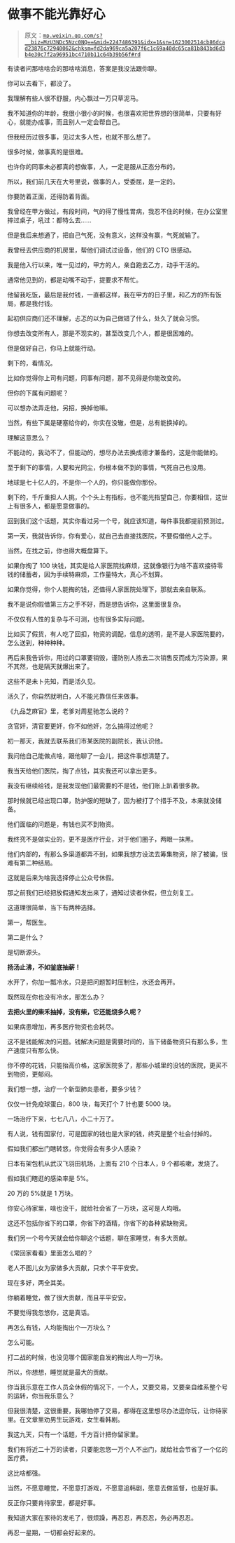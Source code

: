 # 做事不能光靠好心

> 原文：[`mp.weixin.qq.com/s?__biz=MzU3NDc5Nzc0NQ==&mid=2247486391&idx=1&sn=1623002514cb86dcad23876c72940062&chksm=fd2da969ca5a207f6c1c69a40dc65ca81b843bd6d3b4e30c7f2a96951bc4710b11c64b39b56f#rd`](http://mp.weixin.qq.com/s?__biz=MzU3NDc5Nzc0NQ==&mid=2247486391&idx=1&sn=1623002514cb86dcad23876c72940062&chksm=fd2da969ca5a207f6c1c69a40dc65ca81b843bd6d3b4e30c7f2a96951bc4710b11c64b39b56f#rd)

有读者问那啥啥会的那啥啥消息，答案是我没法跟你聊。

你可以去看下，都没了。

我理解有些人很不舒服，内心飘过一万只草泥马。

我不知道你的年龄，我很小很小的时候，也很喜欢把世界想的很简单，只要有好心，就能办成事，而且别人一定会帮自己。

但我经历过很多事，见过太多人性，也就不那么想了。

很多时候，做事真的是很难。

也许你的同事未必都真的想做事，人，一定是服从正态分布的。

所以，我们前几天在大号里说，做事的人，受委屈，是一定的。

你要防着正面，还得防着背面。

我曾经在甲方做过，有段时间，气的得了慢性胃病，我忍不住的时候，在办公室里摔过桌子，吼过：都特么去......

但是我后来想通了，把自己气死，没有意义，这样没有赢，气死就输了。

我曾经去供应商的机房里，帮他们调试过设备，他们的 CTO 很感动。

我是他入行以来，唯一见过的，甲方的人，亲自跑去乙方，动手干活的。

通常他见到的，都是动嘴不动手，提要求不帮忙。

他留我吃饭，最后是我付钱，一直都这样，我在甲方的日子里，和乙方的所有饭局，都是我付钱。

起初供应商们还不理解，忐忑的以为自己做错了什么，处久了就会习惯。

你想去改变所有人，那是不现实的，甚至改变几个人，都是很困难的。

但是做好自己，你马上就能行动。

剩下的，看情况。

比如你觉得你上司有问题，同事有问题，那不见得是你能改变的。

但你的下属有问题呢？

可以想办法弄走他，另招，换掉他嘛。

当然，有些下属是硬塞给你的，你实在没辙，但是，总有能换掉的。

理解这意思么？

不能动的，我动不了，但能动的，想尽办法去换成德才兼备的，这是你能做的。

至于剩下的事情，人要和光同尘，你根本做不到的事情，气死自己也没用。

地球是七十亿人的，不是你一个人的，你只能做你那份。

剩下的，千斤重担人人挑，个个头上有指标，也不能光指望自己，你要相信，这世上有很多人，都是愿意做事的。

回到我们这个话题，其实你看过另一个号，就应该知道，每件事我都提前预测过。

第一天，我就告诉你，你有爱心，就自己去直接找医院，不要假借他人之手。

当然，在找之前，你也得大概盘算下。

如果你掏了 100 块钱，其实是给人家医院找麻烦，这就像银行为啥不喜欢接待零钱的储蓄者，因为手续特麻烦，工作量特大，真心不划算。

如果你觉得，你个人能掏的钱，还值得人家医院处理下，那就去亲自联系。

我不是说你假借第三方之手不好，而是想告诉你，这里面很复杂。

不仅仅有人性的复杂与不可测，也有很多实际问题。

比如买了假货，有人吃了回扣，物资的调配，信息的透明，是不是人家医院要的，怎么送到，种种种种。

再后来我告诉你，用过的口罩要销毁，谨防别人拣去二次销售反而成为污染源，果不其然，也是隔天就爆出来了。

这些不是未卜先知，而是活久见。

活久了，你自然就明白，人不能光靠信任来做事。

《九品芝麻官》里，老爹对周星驰怎么说的？

贪官奸，清官要更奸，你不如他奸，怎么搞得过他呢？

初一那天，我就去联系我们市某医院的副院长，我认识他。

我问他自己能做点啥，跟他聊了一会儿，把这件事想清楚了。

我当天给他们医院，掏了点钱，其实我还可以拿出更多。

我没有继续给钱，是我发现他们最需要的不是钱，他们账上趴着很多款。

那时候就已经出现口罩，防护服的短缺了，因为被打了个措手不及，本来就没储备。

他们面临的问题是，有钱也买不到物资。

我终究不是做实业的，更不是医疗行业，对于他们圈子，两眼一抹黑。

他们内部的，有那么多渠道都弄不到，如果我想方设法去筹集物资，除了被骗，很难有第二种结局。

这就是后来为啥我选择停止公众号休假。

那之前我们已经把放假通知发出来了，通知过读者休假，但立刻复工。

这道理很简单，当下有两种选择。

第一，帮医生。

第二是什么？

是切断源头。

**扬汤止沸，不如釜底抽薪！**

水开了，你加一瓢冷水，只是把问题暂时压制住，水还会再开。

既然现在你也没有冷水，那怎么办？

**去把火里的柴禾抽掉，没有柴，它还能烧多久呢？**

如果病患增加，再多医疗物资也会耗尽。

这不是钱能解决的问题。钱解决问题是需要时间的，当下储备物资只有那么多，生产速度只有那么快。

你不停的花钱，只能抬高价格，这家医院多了，那些小城里的没钱的医院，更买不到物资，更郁闷。

我们想一想，治疗一个新型肺炎患者，要多少钱？

仅仅一针免疫球蛋白，800 块，每天打个 7 针也要 5000 块。

一场治疗下来，七七八八，小二十万了。

有人说，钱有国家付，可是国家的钱也是大家的钱，终究是整个社会付掉的。

假如我们都出门瞎转悠，你觉得会有多少人感染？

日本有架包机从武汉飞羽田机场，上面有 210 个日本人，9 个都咳嗽，发烧了。

假如我们瞎逛的感染率是 5%。

20 万的 5%就是 1 万块。

你安心待家里，啥也没干，就给社会省了一万块，这可是人均哦。

这还不包括你省下的口罩，你省下的酒精，你省下的各种紧缺物资。

我们另一个号今天就会给你聊这个话题，聊在家睡觉，有多大贡献。

《常回家看看》里面怎么唱的？

老人不图儿女为家做多大贡献，只求个平平安安。

现在多好，两全其美。

你躺着睡觉，做了很大贡献，而且平平安安。

不要觉得我忽悠你，这是真话。

再怎么有钱，人均能掏出个一万块么？

怎么可能。

打二战的时候，也没见哪个国家能自发的掏出人均一万块。

所以，你想想，睡觉就是最大的贡献。

你当我乐意在工作人员全休假的情况下，一个人，又要交易，又要亲自维系整个号的运转，你当我乐意么？

但我很清楚，这很重要，我哪怕停了交易，都得在这里想尽办法逗你玩，让你待家里。在文章里劝男生玩游戏，女生看韩剧。

我这九天，只有一个话题，千方百计把你留家里。

我们有将近二十万的读者，只要能忽悠一万个人不出门，就给社会节省了一个亿的医疗费。

这比啥都强。

当然，不愿意睡觉，不愿意打游戏，不愿意追韩剧，愿意去做监督，也是好事。

反正你只要肯待家里，都是好事。

我知道大家在家待的发毛了，很烦躁，再忍忍，再忍忍，务必再忍忍。

再忍一星期，一切都会好起来的。